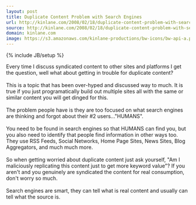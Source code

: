 ```yaml
---
layout: post
title: Duplicate Content Problem with Search Engines
url: http://kinlane.com/2008/02/18/duplicate-content-problem-with-search-engines/
source: http://kinlane.com/2008/02/18/duplicate-content-problem-with-search-engines/
domain: kinlane.com
image: https://s3.amazonaws.com/kinlane-productions/bw-icons/bw-api-a.png
---
```

{% include JB/setup %}

<p>
     Every time I discuss syndicated content to other sites and platforms I get the question, well what about getting in trouble for duplicate content?
     <br />
     <br />
     This is a topic that has been over-hyped and discussed way to much. It is true if you just programatically build out multiple sites all with the same or similar content you will get dinged for this.
     <br />
     <br />
     The problem people have is they are too focused on what search engines are thinking and forgot about their #2 users..."HUMANS".
     <br />
     <br />
     You need to be found in search engines so that HUMANS can find you, but you also need to identify that people find information in other ways too. They use RSS Feeds, Social Networks, Home Page Sites, News Sites, Blog Aggregators, and much much more.
     <br />
     <br />
     So when getting worried about duplicate content just ask yourself, "Am I maliciously replicating this content just to get more keyword value"? If you aren't and you genuinely are syndicated the content for real consumption, don't worry so much.
     <br />
     <br />
     Search engines are smart, they can tell what is real content and usually can tell what the source is.
</p>
